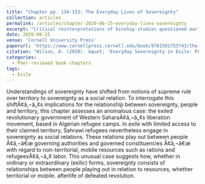 ```yaml
---
title: "Chapter pp. 134-153: The Everyday Lives of Sovereignty"
collection: articles
permalink: /articles/chapter-2020-06-15-everyday-lives-sovereignty
excerpt: "Critical reinterpretations of kinship studies questioned earlier ideas that kinship relations reflect and reproduce a dominant social order. ‘New’ kinship studies have nevertheless shown."
date: 2020-06-15
venue: 'Cornell University Press'
paperurl: 'https://www.cornellpress.cornell.edu/book/9781501755743/the-everyday-lives-of-sovereignty/#bookTabs=1'
citation: "Wilson, A. (2020). &quot; 'Everyday Sovereignty in Exile: People, Territory, andResources among Sahrawi Refugees' In Bryant, R. and Reeves, M. (eds).&quot; <i> The Everyday Lives of Sovereignty (Ithaca, Cornell), pp. 134-153</i>."
categories:
  - Peer-reviewed book chapters
tags:
  - Exile
---
```


Understandings of sovereignty have shifted from notions of supreme rule over territory to sovereignty as a social relation. To interrogate this shiftÃ¢â‚¬â„¢s implications for the relationship between sovereignty, people and territory, this chapter assesses an anomalous case: the exiled revolutionary government of Western SaharaÃ¢â‚¬â„¢s liberation movement, based in Algerian refugee camps. In exile with limited access to their claimed territory, Sahrawi refugees nevertheless engage in sovereignty as social relations. These relations play out between people Ã¢â‚¬â€œ governing authorities and governed constituencies Ã¢â‚¬â€œ with regard to non-territorial, mobile resources such as rations and refugeesÃ¢â‚¬â„¢ labor. This unusual case suggests how, whether in ordinary or extraordinary (exilic) forms, sovereignty consists of relationships between people playing out in relation to resources, whether territorial or mobile. afterlife of defeated revolution.


